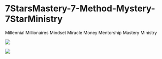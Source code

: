 # 7StarsMastery-7-Method-Mystery-7StarMinistry
Millennial Millionaires Mindset Miracle Money Mentorship Mastery Ministry 

![](https://pbs.twimg.com/profile_images/986905382730719232/20AF9p2v_400x400.jpg)

![](https://scontent-sjc3-1.xx.fbcdn.net/v/t1.0-9/30741274_156241665211721_3873574065880956928_n.jpg?_nc_cat=107&_nc_sid=dd9801&_nc_ohc=bLTwgVCkRg0AX8_Fkea&_nc_ht=scontent-sjc3-1.xx&oh=b6803c62dd57d356d8ad367110d39ebd&oe=5EC7EC91)
